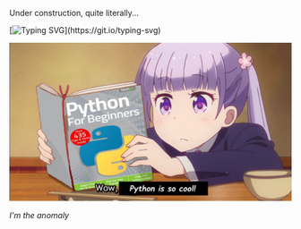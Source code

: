 Under construction, quite literally...

[![Typing SVG](https://readme-typing-svg.demolab.com?font=Fira+Code&pause=1000&color=C8BDF7&vCenter=true&width=435&lines=I+embrace+chaos.+;That%E2%80%99s+why+my+scripts+work%E2%80%A6;sometimes+too+well.)](https://git.io/typing-svg)


![alt](assets/Aoba_Suzukaze_techgo_Python_For_Beginners.png)

_I'm the anomaly_